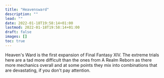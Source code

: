 ```yaml
---
title: "Heavensward"
description: ""
lead: ""
date: 2022-01-18T19:58:14+01:00
lastmod: 2022-01-18T19:58:14+01:00
draft: false
images: []
toc: true
---
```

Heaven's Ward is the first expansion of Final Fantasy XIV. The extreme trials here are a tad more difficult than the ones from A Realm Reborn as there more mechanics overall and at some points they mix into combinations that are devastating, if you don't pay attention.